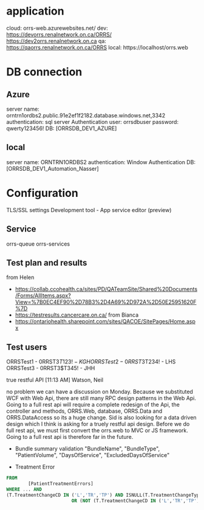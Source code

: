 # application
cloud: orrs-web.azurewebsites.net/
dev: https://devorrs.renalnetwork.on.ca/ORRS/
https://dev2orrs.renalnetwork.on.ca 
qa: https://qaorrs.renalnetwork.on.ca/ORRS
local: https://localhost/orrs.web

# DB connection
## Azure
server name: orntrn1ordbs2.public.91e2ef1f2182.database.windows.net,3342
authentication: sql server Authentication
user: orrsdbuser
password: qwerty123456!
DB: [ORRSDB_DEV1_AZURE]

## local
server name: ORNTRN1ORDBS2
authentication: Window Authentication
DB: [ORRSDB_DEV1_Automation_Nasser]

# Configuration
TLS/SSL settings
Development tool - App service editor (preview)

## Service
orrs-queue
orrs-services

## Test plan and results
from Helen
* https://collab.ccohealth.ca/sites/PD/QATeamSite/Shared%20Documents/Forms/AllItems.aspx?View=%7B0EC4EF90%2D78B3%2D4A69%2D972A%2D50E25951620F%7D
* https://testresults.cancercare.on.ca/
from Bianca
* https://ontariohealth.sharepoint.com/sites/QACOE/SitePages/Home.aspx

## Test users
ORRSTest1 - 0RRST3$T123! - KGH
ORRSTest2 - 0RRST3$T234! - LHS
ORRSTest3 - 0RRST3$T345! - JHH

true restful API
[11:13 AM] Watson, Neil
    
no problem we can have a discussion on Monday. Because we substituted WCF with Web Api, there are still many RPC design patterns in the Web Api. Going to a full rest api will require a complete redesign of the Api, the controller and methods, ORRS.Web, database, ORRS.Data and ORRS.DataAccess so its a huge change. Sid is also looking for a data driven design which I think is asking for a truely restful api design. Before we do full rest api, we must first convert the orrs.web to MVC or JS framework. Going to a full rest api is therefore far in the future.


* Bundle summary validation
"BundleName", "BundleType", "PatientVolume", "DaysOfService", "ExcludedDaysOfService"


* Treatment Error
```sql
FROM
		[PatientTreatmentErrors] 
WHERE ... AND
(T.TreatmentChangeCD IN ('L','TR','TP') AND ISNULL(T.TreatmentChangeType, 'OUT') = 'OUT' AND T.TransferLocationCD IN (SELECT LocationCD FROM Locations))
						OR (NOT (T.TreatmentChangeCD IN ('L','TR','TP') AND ISNULL(T.TreatmentChangeType, 'OUT') = 'OUT') AND T.LocationCD IN (SELECT LocationCD FROM Locations))
```                        
